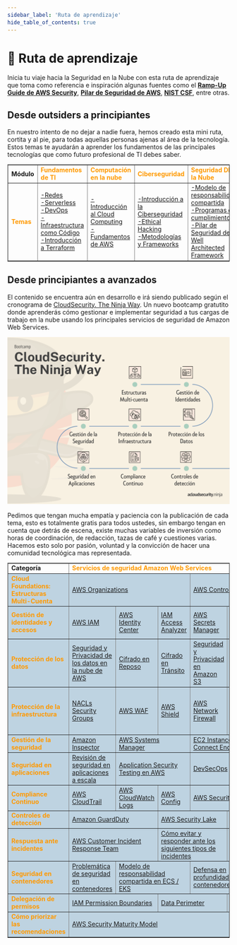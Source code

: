 ```yaml
---
sidebar_label: 'Ruta de aprendizaje'
hide_table_of_contents: true
---
```


# 🚀 Ruta de aprendizaje

Inicia tu viaje hacia la Seguridad en la Nube con esta ruta de aprendizaje que toma como referencia e inspiración algunas fuentes como el **[Ramp-Up Guide de AWS Security](https://d1.awsstatic.com/training-and-certification/ramp-up_guides/Ramp-Up_Guide_Security.pdf)**, **[Pilar de Seguridad de AWS](https://docs.aws.amazon.com/es_es/wellarchitected/latest/security-pillar/welcome.html)**, **[NIST CSF](https://www.nist.gov/cyberframework)**, entre otras.

## Desde outsiders a principiantes

En nuestro intento de no dejar a nadie fuera, hemos creado esta mini ruta, cortita y al pie, para todas aquellas personas ajenas al área de la tecnología. Estos temas te ayudarán a aprender los fundamentos de las principales tecnologías que como futuro profesional de TI debes saber.

<table border="1" width="100%"> 
    <tbody>
        <tr>
            <td width="auto"><b>Módulo</b></td>
            <td><font color="#ff9900"><b>Fundamentos de TI</b></font></td>
            <td><font color="#ff9900"><b>Computación en la nube</b></font></td>
            <td><font color="#ff9900"><b>Ciberseguridad</b></font></td>
            <td><font color="#ff9900"><b>Seguridad DE la Nube</b></font></td>
        </tr>
        <tr>
            <td><font color="#ff9900"><b>Temas</b></font></td>
            <td>
                <a href="/docs/fundamentos-de-tecnologia/redes" >-Redes</a>
                <br/>
                <a href="/docs/fundamentos-de-tecnologia/serverless" >-Serverless</a>
                <br/>
                <a href="/docs/fundamentos-de-tecnologia/devops" >-DevOps</a>
                <br/>
                <a href="/docs/fundamentos-de-tecnologia/iac" >-Infraestructura como Código</a>
                <br/>
                <a href="/docs/fundamentos-de-tecnologia/terraform" >-Introducción a Terraform</a>
            </td>
            <td>
                <a href="/docs/fundamentos-de-nube/introduccion" >-Introducción al Cloud Computing</a>
                <br/>
                <a href="/docs/fundamentos-de-nube/aws" >-Fundamentos de AWS</a>
            </td>
            <td> 
                <a href="/docs/fundamentos-de-ciberseguridad/introduccion" >-Introducción a la Ciberseguridad</a>
                <br/>
                <a href="/docs/fundamentos-de-ciberseguridad/ethical-hacking" >-Ethical Hacking</a>
                <br/>
                <a href="/docs/fundamentos-de-ciberseguridad/metodologias/metodologias-y-frameworks/" >-Metodologías y Frameworks</a>
            </td>
            <td> 
                <a href="/docs/fundamentos-de-seguridad-aws/responsabilidad-compartida" >-Modelo de responsabilidad compartida</a>
                <br/>
                <a href="/docs/fundamentos-de-seguridad-aws/programas-de-cumplimiento" >-Programas de cumplimiento</a>
                <br/>
                <a href="/docs/fundamentos-de-seguridad-aws/well-architected-sec" >-Pilar de Seguridad del Well Architected Framework</a>
            </td>
        </tr>
    </tbody>
</table>

## Desde principiantes a avanzados

El contenido se encuentra aún en desarrollo e irá siendo publicado según el cronograma de [CloudSecurity. The Ninja Way](https://forms.gle/VterzvZoUeupjAZw5). Un nuevo bootcamp gratutito donde aprenderás cómo gestionar e implementar seguridad a tus cargas de trabajo en la nube usando los principales servicios de seguridad de Amazon Web Services.

![](./img/anuncio4-bootcamp-csn.png)

Pedimos que tengan mucha empatía y paciencia con la publicación de cada tema, esto es totalmente gratis para todos ustedes, sin embargo tengan en cuenta que detrás de escena, existe muchas variables de inversión como horas de coordinación, de redacción, tazas de café y cuestiones varias. Hacemos esto solo por pasión, voluntad y la convicción de hacer una comunidad tecnológica mas representada.

<table border="1" width="100%">
    <tbody>
        <tr>
            <td width="auto"><b>Categoría</b></td>
            <td colspan="7"><font color="#ff9900"><b>Servicios de seguridad Amazon Web Services</b></font></td>
        </tr>
        <tr bgcolor="#BED3E1">
            <td><font color="#ff9900"><b>Cloud Foundations: Estructuras Multi-Cuenta</b></font></td>
            <td colspan="3">
                <a href="/docs/estructuras-multi-cuenta/aws-organizations" >AWS Organizations</a>
            </td>
            <td colspan="4">
                <a href="/docs/estructuras-multi-cuenta/aws-control-tower" >AWS Control Tower</a>
            </td>
        </tr>
        <tr bgcolor="#BED3E1">
            <td><font color="#ff9900"><b>Gestión de identidades y accesos</b></font></td>
            <td>
                <a href="" >AWS IAM</a>
            </td>
            <td>
                <a href="" >AWS Identity Center</a>
            </td>
            <td>
                <a href="" >IAM Access Analyzer</a>
            </td>
            <td>
                <a href="" >AWS Secrets Manager</a>
            </td>
            <td>
                <a href="" >Amazon Cognito</a>
            </td>
            <td>
                <a href="" >Amazon Verified Permissions</a>
            </td>
            <td>
                <a href="" >EC2 instance Metadata Service</a>
            </td>
        </tr>
        <tr bgcolor="#BED3E1">
            <td><font color="#ff9900"><b>Protección de los datos</b></font></td>
            <td>
                <a href="" >Seguridad y Privacidad de los datos en la nube de AWS</a>
            </td>
            <td>
                <a href="" >Cifrado en Reposo</a>
            </td>
            <td>
                <a href="" >Cifrado en Tránsito</a>
            </td>
            <td>
                <a href="" >Seguridad y Privacidad en Amazon S3</a>
            </td>
            <td>
                <a href="" >Gestión de accesos en Amazon S3</a>
            </td>
            <td>
                <a href="" >Descubrimiento y clasificación de datos con Amazon Macie</a>
            </td>
            <td>
                <a href="" >AWS Wickr</a>
            </td>
        </tr>
        <tr bgcolor="#BED3E1">
            <td><font color="#ff9900"><b>Protección de la infraestructura</b></font></td>
            <td>
                <a href="" >NACLs Security Groups</a>
            </td>
            <td>
                <a href="" >AWS WAF</a>
            </td>
            <td>
                <a href="" >AWS Shield</a>
            </td>
            <td>
                <a href="" >AWS Network Firewall</a>
            </td>
            <td>
                <a href="" >Amazon Route 53 Resolver DNS Firewall</a>
            </td>
            <td>
                <a href="" >AWS Firewall Manager</a>
            </td>
            <td>
                <a href="" >AWS Verified Access</a>
            </td>
        </tr>
        <tr bgcolor="#BED3E1">
            <td><font color="#ff9900"><b>Gestión de la seguridad</b></font></td>
            <td>
                <a href="" >Amazon Inspector</a>
            </td>
            <td colspan="2">
                <a href="" >AWS Systems Manager</a>
            </td>
            <td colspan="2">
                <a href="" >EC2 Instance Connect Endpoint</a>
            </td>
            <td colspan="2">
                <a href="" >AWS Resource Access Manager</a>
            </td>
        </tr>
        <tr bgcolor="#BED3E1">
            <td><font color="#ff9900"><b>Seguridad en aplicaciones</b></font></td>
            <td>
                <a href="" >Revisión de seguridad en aplicaciones a escala</a>
            </td>
            <td colspan="2">
                <a href="" >Application Security Testing en AWS</a>
            </td>
            <td colspan="2">
                <a href="" >DevSecOps</a>
            </td>
            <td colspan="2">
                <a href="" >API Security</a>
            </td>
        </tr>
        <tr bgcolor="#BED3E1">
            <td><font color="#ff9900"><b>Compliance Continuo</b></font></td>
            <td>
                <a href="" >AWS CloudTrail</a>
            </td>
            <td>
                <a href="" >AWS CloudWatch Logs</a>
            </td>
            <td>
                <a href="" >AWS Config</a>
            </td>
            <td colspan="2">
                <a href="" >AWS Security Hub</a>
            </td>
            <td colspan="2">
                <a href="" >AWS Audit Manager</a>
            </td>
        </tr>
        <tr bgcolor="#BED3E1">
            <td><font color="#ff9900"><b>Controles de detección</b></font></td>
            <td colspan="2">
                <a href="" >Amazon GuardDuty</a>
            </td>
            <td colspan="2">
                <a href="" >AWS Security Lake</a>
            </td>
            <td colspan="3">
                <a href="" >Opciones de SIEM en AWS</a>
            </td>
        </tr>
        <tr bgcolor="#BED3E1">
            <td><font color="#ff9900"><b>Respuesta ante incidentes</b></font></td>
            <td colspan="2">
                <a href="" >AWS Customer Incident Response Team</a>
            </td>
            <td colspan="2">
                <a href="" >Cómo evitar y responder ante los siguientes tipos de incidentes</a>
            </td>
            <td colspan="3">
                <a href="" >Cyber Threat Hunting - Amazon Detective</a>
            </td>
        </tr>
        <tr bgcolor="#BED3E1">
            <td><font color="#ff9900"><b>Seguridad en contenedores</b></font></td>
            <td>
                <a href="" >Problemática de seguridad en contenedores</a>
            </td>
            <td colspan="2">
                <a href="" >Modelo de responsabilidad compartida en ECS / EKS</a>
            </td>
            <td colspan="2">
                <a href="" >Defensa en profundidad en contenedores</a>
            </td>
            <td colspan="2">
                <a href="" >Buenas prácticas de seguridad en contenedores</a>
            </td>
        </tr>
        <tr bgcolor="#BED3E1">
            <td><font color="#ff9900"><b>Delegación de permisos</b></font></td>
            <td colspan="2">
                <a href="" >IAM Permission Boundaries</a>
            </td>
            <td colspan="2">
                <a href="" >Data Perimeter</a>
            </td>
            <td colspan="3">
                <a href="" >IAM generation pipeline</a>
            </td>
        </tr>
        <tr bgcolor="#BED3E1">
            <td><font color="#ff9900"><b>Cómo priorizar las recomendaciones</b></font></td>
            <td colspan="7">
                <a href="https://maturitymodel.security.aws.dev/es/" >AWS Security Maturity Model</a>
            </td>
        </tr>
    </tbody>
</table>

